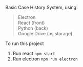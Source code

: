 Basic Case History System, using:

>Electron<br/>
>React (front)<br/>
>Python (back)<br/>
>Google Drive (as storage)<br/>

To run this project

1.  Run react `npm start`
2.  Run electron `npm run electron`
